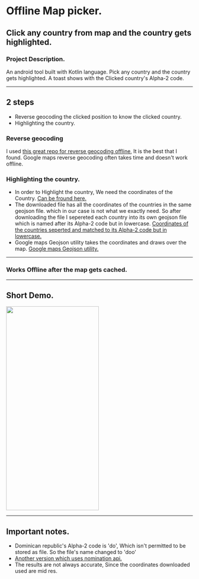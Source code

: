 # Offline Map picker.

## Click any country from map and the country gets highlighted.

### Project Description.

An android tool built with Kotlin language. Pick any country and the country gets highlighted. A toast shows with the Clicked country's Alpha-2 code.

---
## 2 steps
* Reverse geocoding the clicked position to know the clicked country.
* Highlighting the country.

### Reverse geocoding
I used [this great repo for reverse geocoding offline](https://github.com/AReallyGoodName/OfflineReverseGeocode), It is the best that I found. Google maps reverse geocoding often takes time and doesn't work offline.

### Highlighting the country.
* In order to Highlight the country, We need the coordinates of the Country. [Can be fround here.](https://geojson-maps.ash.ms/)
* The downloaded file has all the coordinates of the countries in the same geojson file. which in our case is not what we exactly need. So after downloading the file I sepereted each country into its own geojson file which is named after its Alpha-2 code but in lowercase. [Coordinates of the countries seperted and matched to its Alpha-2 code but in lowercase.](https://github.com/moumen7/Map_picker/tree/master/app/src/main/res/raw)
* Google maps Geojson utility takes the coordinates and draws over the map. [Google maps Geojson utility.](https://developers.google.com/maps/documentation/android-sdk/utility/geojson)

---

### Works Offline after the map gets cached.

---

## Short Demo.
<img src="https://user-images.githubusercontent.com/57041674/152696962-cf5e3eeb-50b4-431d-99f2-193448da56e9.gif" width="250" height="550"/>

---

## Important notes.
* Dominican republic's Alpha-2 code is 'do', Which isn't permitted to be stored as file. So the file's name changed to 'doo'
* [Another version which uses nomination api.](https://github.com/moumen7/MapPicker)
* The results are not always accurate, Since the coordinates downloaded used are mid res.

